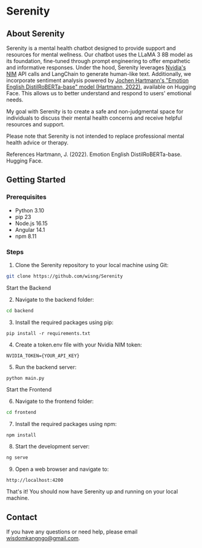 # Serenity

## About Serenity
Serenity is a mental health chatbot designed to provide support and resources for mental wellness. Our chatbot uses the LLaMA 3 8B model as its foundation, fine-tuned through prompt engineering to offer empathetic and informative responses.
Under the hood, Serenity leverages [Nvidia's NIM](https://build.nvidia.com/explore/discover) API calls and LangChain to generate human-like text. Additionally, we incorporate sentiment analysis powered by [Jochen Hartmann's "Emotion English DistilRoBERTa-base" model (Hartmann, 2022)](https://huggingface.co/j-hartmann/emotion-english-distilroberta-base), available on Hugging Face. This allows us to better understand and respond to users' emotional needs.

My goal with Serenity is to create a safe and non-judgmental space for individuals to discuss their mental health concerns and receive helpful resources and support.

Please note that Serenity is not intended to replace professional mental health advice or therapy.

References
Hartmann, J. (2022). Emotion English DistilRoBERTa-base. Hugging Face.

## Getting Started
### Prerequisites 
- Python 3.10
- pip 23
- Node.js 16.15
- Angular 14.1
- npm 8.11

### Steps

1. Clone the Serenity repository to your local machine using Git:

``` Bash
git clone https://github.com/wisng/Serenity
```

Start the Backend

2. Navigate to the backend folder:

```Bash
cd backend
```

3. Install the required packages using pip:

``` Shell
pip install -r requirements.txt
```

4. Create a token.env file with your Nvidia NIM token:

``` NVIDIA_TOKEN={YOUR_API_KEY} ```

5. Run the backend server:

``` Shell
python main.py
```

Start the Frontend

6. Navigate to the frontend folder:

``` Bash
cd frontend
```

7. Install the required packages using npm:

``` Bash
npm install
```

8. Start the development server:

``` Bash
ng serve
```

9. Open a web browser and navigate to:

``` http://localhost:4200 ```

That's it! You should now have Serenity up and running on your local machine.

## Contact
If you have any questions or need help, please email wisdomkangngo@gmail.com.
